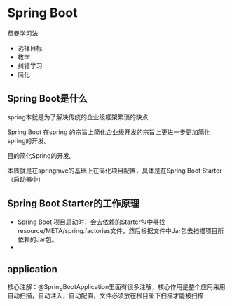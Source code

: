 # Spring Boot 

费曼学习法

- 选择目标
- 教学
- 纠错学习
- 简化


## Spring Boot是什么

spring本就是为了解决传统的企业级框架繁琐的缺点

Spring Boot 在spring 的宗旨上简化企业级开发的宗旨上更进一步更加简化spring的开发。

目的简化Spring的开发。

本质就是在springmvc的基础上在简化项目配置，具体是在Spring Boot Starter（启动器中）

## Spring Boot Starter的工作原理

- Spring Boot 项目启动时，会去依赖的Starter包中寻找resource/META/spring.factories文件，然后根据文件中Jar包去扫描项目所依赖的Jar包。
- 

## application

核心注解：@SpringBootApplication里面有很多注解，核心作用是整个应用采用自动扫描，自动注入，自动配置，文件必须放在根目录下扫描才能被扫描